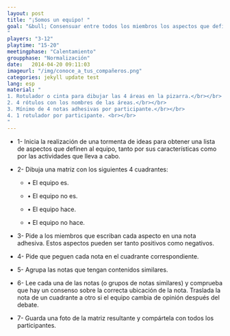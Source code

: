 ```yaml
---
layout: post
title: "¡Somos un equipo! "
goal: "&bull; Consensuar entre todos los miembros los aspectos que definen al equipo.<br></br>
"
players: "3-12"
playtime: "15-20"
meetingphase: "Calentamiento"
groupphase: "Normalización"
date:   2014-04-20 09:11:03
imageurl: "/img/conoce_a_tus_compañeros.png"
categories: jekyll update test
lang: esp
material: "
1. Rotulador o cinta para dibujar las 4 áreas en la pizarra.</br></br>
2. 4 rótulos con los nombres de las áreas.</br></br>
3. Mínimo de 4 notas adhesivas por participante.</br></br>
4. 1 rotulador por participante. <br></br>
"
---
```

- 1- Inicia la realización de una tormenta de ideas para obtener una lista de aspectos que definen al equipo, tanto por sus características como por las actividades que lleva a cabo.

- 2- Dibuja una matriz con los siguientes 4 cuadrantes:

	- &bull; El equipo es.

	- &bull; El equipo no es.

	- &bull; El equipo hace.

	- &bull; El equipo no hace.

- 3- Pide a los miembros que escriban cada aspecto en una nota adhesiva. Estos aspectos pueden ser tanto positivos como negativos.

- 4- Pide que peguen cada nota en el cuadrante correspondiente.

- 5- Agrupa las notas que tengan contenidos similares.
- 6- Lee cada una de las notas (o grupos de notas similares) y comprueba que hay un consenso sobre la correcta ubicación de la nota. Traslada la nota de un cuadrante a otro si el equipo cambia de opinión después del debate.
- 7- Guarda una foto de la matriz resultante y compártela con todos los participantes.